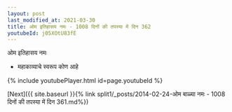 ```yaml
---
layout: post
last_modified_at: 2021-03-30
title: ओम इतिहासय नमः - 1008 दिनों की तपस्या में दिन 362
youtubeId: j05XOtU83fE
---
```

 
 
 ओम इतिहासय नमः  
 
 -  महाकाव्याचे स्वरूप कोण आहे 
 
  
 
  
 
 
 
 
 
 


{% include youtubePlayer.html id=page.youtubeId %}
 
[Next]({{ site.baseurl }}{% link  split1/_posts/2014-02-24-ओम बाळ्या नमः - 1008 दिनों की तपस्या में दिन 361.md%})
 
